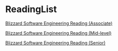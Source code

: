 # ReadingList

<a href="https://www.amazon.com/gp/richpub/listmania/fullview/R2LC80THGVDJHI/ref=cm_lm_byauthor_title_full">Blizzard Software Engineering Reading (Associate)</a>

<a href="https://www.amazon.com/gp/richpub/listmania/fullview/R1C0VA4J8ZBURC/ref=cm_lm_byauthor_title_full">Blizzard Software Engineering Reading (Mid-level)</a>

<a href="https://www.amazon.com/gp/richpub/listmania/fullview/R2FZ98PSM92N7F/ref=cm_lm_byauthor_title_full">Blizzard Software Engineering Reading (Senior)</a>
